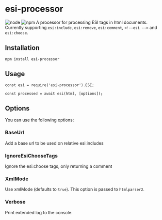 # esi-processor
![node](https://img.shields.io/node/v/esi-processor.svg?style=popout-square) ![npm](https://img.shields.io/npm/v/esi-processor.svg?style=popout-square)
A processor for processing ESI tags in html documents. Currently supporting `esi:include`, `esi:remove`, `esi:comment`, `<!--esi -->` and `esi:choose`.

## Installation
```node
npm install esi-processor
```

## Usage

```node
const esi = require('esi-processor').ESI;

const processed = await esi(html, [options]);
```

## Options
You can use the following options:

### BaseUrl
Add a base url to be used on relative esi:includes

### IgnoreEsiChooseTags
Ignore the esi:choose tags, only returning a comment

### XmlMode
Use xmlMode (defaults to `true`). This option is passed to `htmlparser2`.

### Verbose
Print extended log to the console.

